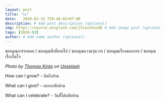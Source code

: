 ```yaml
---
layout: post
title: "รอ"
date:   2020-03-16 T20:48:02+07:00
description: # Add post description (optional)
img: https://source.unsplash.com/jS1avvhos0E # Add image post (optional)
tags: [2020-03]
author: # Add name author (optional)
---
```

ขอบคุณการรอคอย / ขอบคุณสิ่งที่หายไป / ขอบคุณความวุ่นวาย / ขอบคุณเรื่องนอกกาย / ขอบคุณเรื่องในใจ

*Photo by [Thomas Kinto](https://unsplash.com/@thomaskinto) on [Unsplash](https://unsplash.com)*

<i class="fa fa-child" style="color:plum"></i>

How can I grow? - คิดถึงบ้าน

What can I give? - อยากกลับบ้าน

What can I celebrate? - วันที่ได้กลับบ้าน
